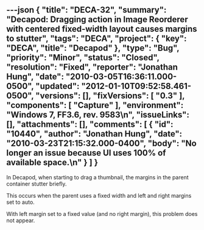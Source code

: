 ---json
{
  "title": "DECA-32",
  "summary": "Decapod: Dragging action in Image Reorderer with centered fixed-width layout causes margins to stutter",
  "tags": "DECA",
  "project": {
    "key": "DECA",
    "title": "Decapod"
  },
  "type": "Bug",
  "priority": "Minor",
  "status": "Closed",
  "resolution": "Fixed",
  "reporter": "Jonathan Hung",
  "date": "2010-03-05T16:36:11.000-0500",
  "updated": "2012-01-10T09:52:58.461-0500",
  "versions": [],
  "fixVersions": [
    "0.3"
  ],
  "components": [
    "Capture"
  ],
  "environment": "Windows 7, FF3.6, rev. 9583\n",
  "issueLinks": [],
  "attachments": [],
  "comments": [
    {
      "id": "10440",
      "author": "Jonathan Hung",
      "date": "2010-03-23T21:15:32.000-0400",
      "body": "No longer an issue because UI uses 100% of available space.\n"
    }
  ]
}
---
In Decapod, when starting to drag a thumbnail, the margins in the parent container stutter briefly.

This occurs when the parent uses a fixed width and left and right margins set to auto.

With left margin set to a fixed value (and no right margin), this problem does not appear.

        